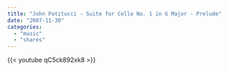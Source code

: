 ```yaml
---
title: "John Patitucci - Suite for Cello No. 1 in G Major - Prelude"
date: "2007-11-30"
categories:
  - "music"
  - "shares"
---
```


{{< youtube qC5ck892xk8 >}}
